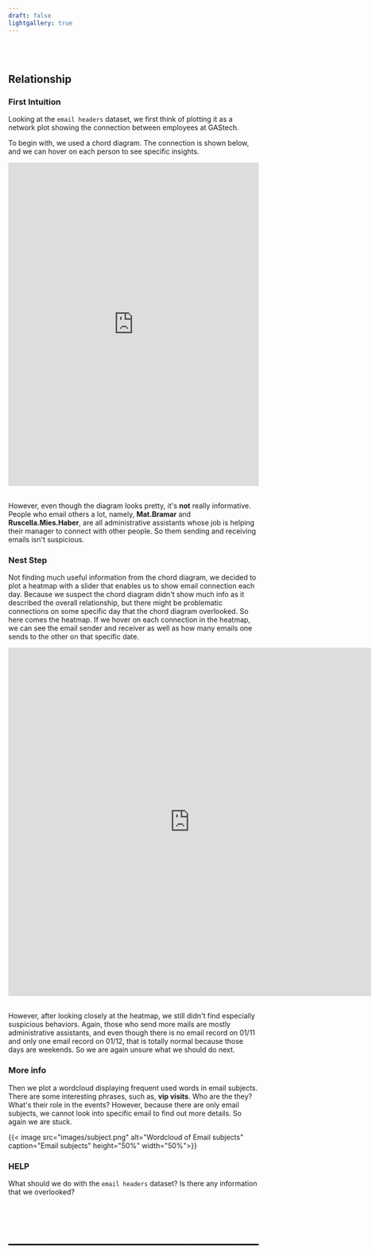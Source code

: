 ```yaml
---
draft: false
lightgallery: true
---
```


<br>
<br>

## Relationship

### First Intuition

Looking at the `email headers` dataset, we first think of plotting it as a network plot showing the connection between employees at GAStech.

To begin with, we used a chord diagram. The connection is shown below, and we can hover on each person to see specific insights.

<iframe id="igraph" scrolling="no" style="border:none;" seamless="seamless" src="https://email-chord.netlify.app/" height="650" width="100%"></iframe>

<br>
<br>

However, even though the diagram looks pretty, it's **not** really informative. People who email others a lot, namely, **Mat.Bramar** and **Ruscella.Mies.Haber**, are all administrative assistants whose job is helping their manager to connect with other people. So them sending and receiving emails isn't suspicious.

### Nest Step

Not finding much useful information from the chord diagram, we decided to plot a heatmap with a slider that enables us to show email connection each day. Because we suspect the chord diagram didn't show much info as it described the overall relationship, but there might be problematic connections on some specific day that the chord diagram overlooked. So here comes the heatmap. If we hover on each connection in the heatmap, we can see the email sender and receiver as well as how many emails one sends to the other on that specific date.

<iframe id="igraph" scrolling="no" style="border:none;" seamless="seamless" src="https://email-from-to.netlify.app/" height="700" width="730"></iframe>

<br>
<br>

However, after looking closely at the heatmap, we still didn't find especially suspicious behaviors. Again, those who send more mails are mostly administrative assistants, and even though there is no email record on 01/11 and only one email record on 01/12, that is totally normal because those days are weekends. So we are again unsure what we should do next.

### More info

Then we plot a wordcloud displaying frequent used words in email subjects. There are some interesting phrases, such as, **vip visits**. Who are the they? What's their role in the events? However, because there are only email subjects, we cannot look into specific email to find out more details. So again we are stuck.

{{< image src="images/subject.png" alt="Wordcloud of Email subjects" caption="Email subjects" height="50%" width="50%">}}

### HELP

What should we do with the `email headers` dataset? Is there any information that we overlooked?

<!-- * Ale Hann
* Valentine Mies
* Jeroen Karel
* Henk Bodrogi
* Carmine Osvaldo
* Joreto Karell
* Yanick Cato -->

<br>
<br>
<br>
<br>

<hr style="border:0.5px dashed black"> </hr>
